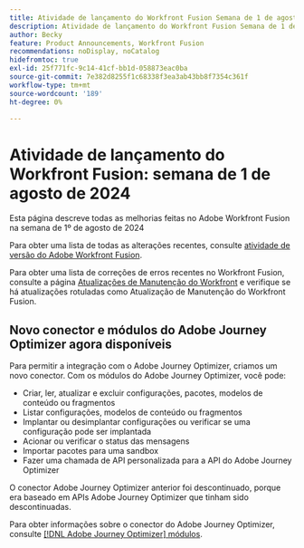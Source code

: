 ```yaml
---
title: Atividade de lançamento do Workfront Fusion Semana de 1 de agosto de 2024
description: Atividade de lançamento do Workfront Fusion Semana de 1 de agosto de 2024
author: Becky
feature: Product Announcements, Workfront Fusion
recommendations: noDisplay, noCatalog
hidefromtoc: true
exl-id: 25f771fc-9c14-41cf-bb1d-058873eac0ba
source-git-commit: 7e382d8255f1c68338f3ea3ab43bb8f7354c361f
workflow-type: tm+mt
source-wordcount: '189'
ht-degree: 0%

---
```


# Atividade de lançamento do Workfront Fusion: semana de 1 de agosto de 2024

Esta página descreve todas as melhorias feitas no Adobe Workfront Fusion na semana de 1º de agosto de 2024

Para obter uma lista de todas as alterações recentes, consulte [atividade de versão do Adobe Workfront Fusion](../../../product-announcements/product-releases/fusion-release-activity/fusion-release-activity.md).

Para obter uma lista de correções de erros recentes no Workfront Fusion, consulte a página [Atualizações de Manutenção do Workfront](https://experienceleague.adobe.com/docs/workfront-known-issues/releases/current-updates.html) e verifique se há atualizações rotuladas como Atualização de Manutenção do Workfront Fusion.

## Novo conector e módulos do Adobe Journey Optimizer agora disponíveis

Para permitir a integração com o Adobe Journey Optimizer, criamos um novo conector. Com os módulos do Adobe Journey Optimizer, você pode:

* Criar, ler, atualizar e excluir configurações, pacotes, modelos de conteúdo ou fragmentos
* Listar configurações, modelos de conteúdo ou fragmentos
* Implantar ou desimplantar configurações ou verificar se uma configuração pode ser implantada
* Acionar ou verificar o status das mensagens
* Importar pacotes para uma sandbox
* Fazer uma chamada de API personalizada para a API do Adobe Journey Optimizer

O conector Adobe Journey Optimizer anterior foi descontinuado, porque era baseado em APIs Adobe Journey Optimizer que tinham sido descontinuadas.

Para obter informações sobre o conector do Adobe Journey Optimizer, consulte [[!DNL Adobe Journey Optimizer] módulos](/help/quicksilver/workfront-fusion/apps-and-their-modules/adobe-journey-optimizer-modules.md).